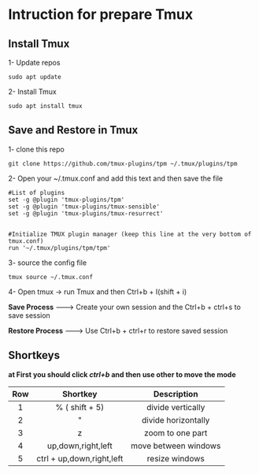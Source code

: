 # Intruction for prepare Tmux

## Install Tmux

1- Update repos

```
sudo apt update
```

2- Install Tmux

```
sudo apt install tmux
```

## Save and Restore in Tmux

1- clone this repo

```
git clone https://github.com/tmux-plugins/tpm ~/.tmux/plugins/tpm
```

2- Open your ~/.tmux.conf and add this text and then save the file

```
#List of plugins
set -g @plugin 'tmux-plugins/tpm'
set -g @plugin 'tmux-plugins/tmux-sensible'
set -g @plugin 'tmux-plugins/tmux-resurrect'


#Initialize TMUX plugin manager (keep this line at the very bottom of tmux.conf)
run '~/.tmux/plugins/tpm/tpm' 
```

3- source the config file

```
tmux source ~/.tmux.conf
```

4- Open tmux -> run Tmux and then Ctrl+b + I(shift + i)

__Save Process__    ---> Create your own session and the Ctrl+b + ctrl+s to save session

__Restore Process__ ---> Use Ctrl+b + ctrl+r to restore saved session

## Shortkeys

__at First you should click *ctrl+b* and then use other to move the mode__

| Row | Shortkey    | Description    |
| :---:   | :---: | :---: |
| 1 | % ( shift + 5)   | divide vertically   |
| 2 |"   | divide horizontally   |
| 3 |z   | zoom to one part |
| 4 | up,down,right,left  | move between windows   |
| 5 | ctrl + up,down,right,left   | resize windows   |




